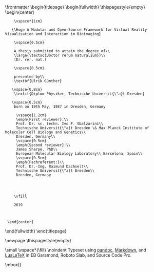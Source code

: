 \frontmatter
\begin{titlepage}
\begin{fullwidth}
    \thispagestyle{empty}
    \begin{center}
    
       
        
    
       
        \vspace*{1cm}
        
       {\Huge A Modular and Open-Source Framework for Virtual Reality Visualisation and Interaction in Bioimaging}
        
        \vspace{0.5cm}
 
        A thesis submitted to attain the degree of\\
        \large{\textsc{Doctor rerum naturalium}}\\ 
        (Dr. rer. nat.)
        
        \vspace{0.5cm}        
         
        presented by\\        
        \textbf{Ulrik Günther}
       
       \vspace{0.8cm}    
        \textit{Diplom-Physiker, Technische Universit{\"a}t Dresden}       
       
       \vspace{0.5cm}          
        born on 19th May, 1987 in Dresden, Germany
                     
         \vspace{1.2cm}
         \emph{First reviewer}:\\
         Prof. Dr. sc. techn. Ivo F. Sbalzarini\\
         Technische Universit{\"a}t Dresden \& Max Planck Institute of Molecular Cell Biology and Genetics\\
         Dresden, Germany\\
         \vspace{0.5cm}
         \emph{Second reviewer}:\\
         James Sharpe, PhD\\
         European Molecular Biology Laboratory\\ Barcelona, Spain\\
         \vspace{0.5cm}
         \emph{Fachreferent:}\\
         Prof. Dr.-Ing. Raimund Dachselt\\
         Technische Universit{\"a}t Dresden\\
         Dresden, Germany
       

        
        
        \vfill
  
        2019
        
 
 
     \end{center}
\end{fullwidth}
\end{titlepage} 

\newpage
\thispagestyle{empty}


\small
\vspace*{\fill}
\noindent Typeset using [pandoc](https://www.pandoc.org), [Markdown](https://daringfireball.net/projects/markdown/), and [LuaLaTeX](http://www.luatex.org/) in EB Garamond, Roboto Slab, and Source Code Pro.

\mbox{}


